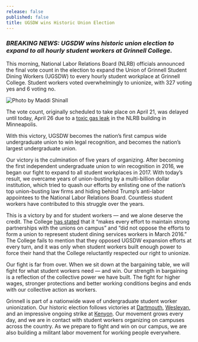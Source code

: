 ```yaml
---
release: false
published: false
title: UGSDW wins Historic Union Election
---
```

### *BREAKING NEWS: UGSDW wins historic union election to expand to all hourly student workers at Grinnell College.*

This morning, National Labor Relations Board (NLRB) officials announced the final vote count in the election to expand the Union of Grinnell Student Dining Workers (UGSDW) to every hourly student workplace at Grinnell College. Student workers voted overwhelmingly to unionize, with 327 voting yes and 6 voting no.

![Photo by Maddi Shinall](https://www.ugsdw.org/assets/news/victory.JPG)

The vote count, originally scheduled to take place on April 21, was delayed until today, April 26 due to a [toxic gas leak](https://www.thesandb.com/article/breaking-nlrb-postpones-counting-of-votes-in-ugsdw-election-due-to-toxic-sewage-gas-leak.html) in the NLRB building in Minneapolis. 

With this victory, UGSDW becomes the nation’s first campus wide undergraduate union to win legal recognition, and becomes the nation’s largest undergraduate union.

Our victory is the culmination of five years of organizing. After becoming the first independent undergraduate union to win recognition in 2016, we began our fight to expand to all student workplaces in 2017. With today’s result, we overcame years of union-busting by a multi-billion dollar institution, which tried to quash our efforts by enlisting one of the nation’s top union-busting law firms and hiding behind Trump’s anti-labor appointees to the National Labor Relations Board. Countless student workers have contributed to this struggle over the years.

This is a victory by and for student workers — and we alone deserve the credit. The College [has stated](https://www.grinnell.edu/campus-life/conversations/student-dining-union) that it “makes every effort to maintain strong partnerships with the unions on campus” and “did not oppose the efforts to form a union to represent student dining services workers in March 2016.” The College fails to mention that they opposed UGSDW expansion efforts at every turn, and it was only when student workers built enough power to force their hand that the College reluctantly respected our right to unionize. 

Our fight is far from over. When we sit down at the bargaining table, we will fight for what student workers need — and win. Our strength in bargaining is a reflection of the collective power we have built. The fight for higher wages, stronger protections and better working conditions begins and ends with our collective action as workers.

Grinnell is part of a nationwide wave of undergraduate student worker unionization. Our historic election follows victories at [Dartmouth](https://www.thedartmouth.com/article/2022/03/unionization-vote-for-student-dining-workers-passes-unanimously), [Wesleyan](http://wesleyanargus.com/2022/03/28/residential-life-student-workers-union-receives-voluntarily-recognition/), and an impressive ongoing strike at [Kenyon](https://kenyoncollegian.com/news/2022/04/cas-and-ats-go-on-indefinite-unfair-labor-practice-strike/). Our movement grows every day, and we are in contact with student workers organizing on campuses across the country. As we prepare to fight and win on our campus, we are also building a militant labor movement for working people everywhere.
